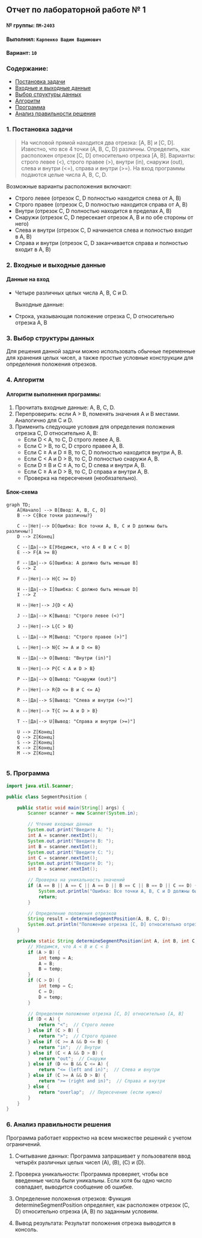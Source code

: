 ## Отчет по лабораторной работе № 1

#### № группы: `ПМ-2403`

#### Выполнил: `Карпенко Вадим Вадимович`

#### Вариант: `10`

### Cодержание:

- [Постановка задачи](#1-постановка-задачи)
- [Входные и выходные данные](#2-входные-и-выходные-данные)
- [Выбор структуры данных](#3-выбор-структуры-данных)
- [Алгоритм](#4-алгоритм)
- [Программа](#5-программа)
- [Анализ правильности решения](#6-анализ-правильности-решения)

### 1. Постановка задачи
> На числовой прямой находится два отрезка: [A, B] и [C, D]. Известно,
что все 4 точки (A, B, C, D) различны. Определить, как расположен отрезок [C,
D] относительно отрезка [A, B]. Варианты: строго левее (<), строго правее (>),
внутри (in), снаружи (out), слева и внутри (<=), справа и внутри (>=). На вход
программы подаются целые числа A, B, C, D.

Возможные варианты расположения включают:

- Строго левее (отрезок C, D полностью находится слева от A, B)
- Строго правее (отрезок C, D полностью находится справа от A, B)
- Внутри (отрезок C, D полностью находится в пределах A, B)
- Снаружи (отрезок C, D пересекает отрезок A, B и по обе стороны от него)
- Слева и внутри (отрезок C, D начинается слева и полностью входит в A, B)
- Справа и внутри (отрезок C, D заканчивается справа и полностью входит в A, B)

### 2. Входные и выходные данные
#### Данные на вход
- Четыре различных целых числа A, B, C и D. 

     Выходные данные:
- Строка, указывающая положение отрезка C, D относительно отрезка A, B
### 3. Выбор структуры данных
Для решения данной задачи можно использовать обычные переменные для хранения целых чисел, а также простые условные конструкции для определения положения отрезков.

### 4. Алгоритм
#### Алгоритм выполнения программы:
1. Прочитать входные данные: A, B, C, D.
2. Перепроверить: если A > B, поменять значения A и B местами. Аналогично для C и D.
3. Применить следующие условия для определения положения отрезка C, D относительно A, B:
   - Если D < A, то C, D строго левее A, B.
   - Если C > B, то C, D строго правее A, B.
   - Если C ≥ A и D ≤ B, то C, D полностью находится внутри A, B.
   - Если C < A и D > B, то C, D полностью снаружи A, B.
   - Если D ≤ B и C ≤ A, то C, D слева и внутри A, B.
   - Если C ≥ A и D > B, то C, D справа и внутри A, B.
   - Проверка на пересечения (необязательно).
 	
#### Блок-схема
```mermaid
graph TD;
    A[Начало] --> B[Ввод: A, B, C, D]
    B --> C{Все точки различны?}
    
    C --|Нет|--> D[Ошибка: Все точки A, B, C и D должны быть различны!]
    D --> Z[Конец]
    
    C --|Да|--> E[Убедимся, что A < B и C < D]
    E --> F{A >= B}
    
    F --|Да|--> G[Ошибка: A должно быть меньше B]
    G --> Z

    F --|Нет|--> H{C >= D}
    
    H --|Да|--> I[Ошибка: C должно быть меньше D]
    I --> Z

    H --|Нет|--> J{D < A}
    
    J --|Да|--> K[Вывод: "Строго левее (<)"]

    J --|Нет|--> L{C > B}
    
    L --|Да|--> M[Вывод: "Строго правее (>)"]
    
    L --|Нет|--> N{C >= A и D <= B}
    
    N --|Да|--> O[Вывод: "Внутри (in)"]
    
    N --|Нет|--> P{C < A и D > B}
    
    P --|Да|--> Q[Вывод: "Снаружи (out)"]
    
    P --|Нет|--> R{D <= B и C <= A}
    
    R --|Да|--> S[Вывод: "Слева и внутри (<=)"]
    
    R --|Нет|--> T{C >= A и D > B}
    
    T --|Да|--> U[Вывод: "Справа и внутри (>=)"]

    U --> Z[Конец]
    Q --> Z[Конец]
    S --> Z[Конец]
    K --> Z[Конец]
    M --> Z[Конец]


```
### 5. Программа
```java
import java.util.Scanner;

public class SegmentPosition {

    public static void main(String[] args) {
        Scanner scanner = new Scanner(System.in);

        // Чтение входных данных
        System.out.print("Введите A: ");
        int A = scanner.nextInt();
        System.out.print("Введите B: ");
        int B = scanner.nextInt();
        System.out.print("Введите C: ");
        int C = scanner.nextInt();
        System.out.print("Введите D: ");
        int D = scanner.nextInt();

        // Проверка на уникальность значений
        if (A == B || A == C || A == D || B == C || B == D || C == D) {
            System.out.println("Ошибка: Все точки A, B, C и D должны быть различны!");
            return;
        }

        // Определение положения отрезков
        String result = determineSegmentPosition(A, B, C, D);
        System.out.println("Положение отрезка [C, D] относительно отрезка [A, B]: " + result);
    }

    private static String determineSegmentPosition(int A, int B, int C, int D) {
        // Убедимся, что A < B и C < D
        if (A > B) {
            int temp = A;
            A = B;
            B = temp;
        }
        if (C > D) {
            int temp = C;
            C = D;
            D = temp;
        }

        // Определяем положение отрезка [C, D] относительно [A, B]
        if (D < A) {
            return "<";  // Строго левее
        } else if (C > B) {
            return ">";  // Строго правее
        } else if (C >= A && D <= B) {
            return "in";  // Внутри
        } else if (C < A && D > B) {
            return "out";  // Снаружи
        } else if (D <= B && C <= A) {
            return "<= (left and in)";  // Слева и внутри
        } else if (C >= A && D > B) {
            return ">= (right and in)";  // Справа и внутри
        } else {
            return "overlap";  // Пересечение (если нужно)
        }
    }
}
```
### 6. Анализ правильности решения
Программа работает корректно на всем множестве решений с учетом ограничений.
1. Считывание данных: Программа запрашивает у пользователя ввод четырёх различных целых чисел \(A\), \(B\), \(C\) и \(D\).

2. Проверка уникальности: Программа проверяет, чтобы все введенные числа были уникальны. Если хотя бы одно число совпадает, выводится сообщение об ошибке.

3. Определение положения отрезков: Функция determineSegmentPosition определяет, как расположен отрезок \(C, D\) относительно отрезка \(A, B\) по заданным условиям.

4. Вывод результата: Результат положения отрезка выводится в консоль.
   
